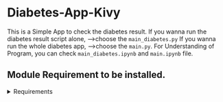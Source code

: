 # Diabetes-App-Kivy
This is a Simple App to check the diabetes result.
If you wanna run the diabetes result script alone, -->choose the ```main_diabetes.py```
If you wanna run the whole diabetes app, -->choose the ```main.py```.
For Understanding of Program, you can check ```main_diabetes.ipynb``` and ```main.ipynb``` file.

## Module Requirement to be installed.
<details><summary>Requirements</summary>
<p>

#### Requirements to run the main.py and main_diabetes.py file

```ruby
   pip install kivy
   pip install numpy
   pip install pandas
   pip install kivymd
   pip install sklearn
```

</p>
</details>
